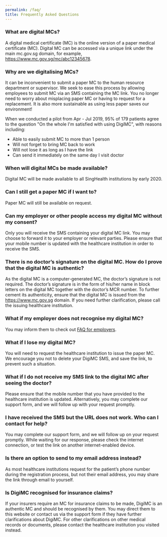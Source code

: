 ```yaml
---
permalink: /faq/
title: Frequently Asked Questions
---
```

### What are digital MCs?

A digital medical certificate (MC) is the online version of a paper medical certificate (MC). Digital MC can be accessed via a unique link under the main mc.gov.sg domain, for example, <https://www.mc.gov.sg/mc/abc12345678>.

### Why are we digitalising MCs?

It can be inconvenient to submit a paper MC to the human resource department or supervisor. We seek to ease this process by allowing employees to submit MC via an SMS containing the MC link. You no longer need to worry about misplacing paper MC or having to request for a replacement. It is also more sustainable as using less paper saves our environment! 

When we conducted a pilot from Apr - Jul 2019, 95% of 179 patients agree to the question "On the whole I'm satisfied with using DigiMC", with reasons including:
- Able to easily submit MC to more than 1 person
- Will not forget to bring MC back to work
- Will not lose it as long as I have the link
- Can send it immediately on the same day I visit doctor 

### When will digital MCs be made available?

Digital MC will be made available to all SingHealth institutions by early 2020.

### Can I still get a paper MC if I want to?

Paper MC will still be available on request.

### Can my employer or other people access my digital MC without my consent?

Only you will receive the SMS containing your digital MC link. You may choose to forward it to your employer or relevant parties. Please ensure that your mobile number is updated with the healthcare institution in order to receive the SMS.

### There is no doctor’s signature on the digital MC. How do I prove that the digital MC is authentic?

As the digital MC is a computer-generated MC, the doctor’s signature is not required. The doctor’s signature is in the form of his/her name in block letters on the digital MC together with the doctor’s MCR number. To further cement its authenticity, ensure that the digital MC is issued from the <https://www.mc.gov.sg> domain. If you need further clarification, please call the issuing healthcare institution.

### What if my employer does not recognise my digital MC?

You may inform them to check out [FAQ for employers](/employer-faq).

### What if I lose my digital MC?

You will need to request the healthcare institution to issue the paper MC. We encourage you not to delete your DigiMC SMS, and save the link, to prevent such a situation.

### What if I do not receive my SMS link to the digital MC after seeing the doctor?

Please ensure that the mobile number that you have provided to the healthcare institution is updated. Alternatively, you may complete our support form, and we will follow up with your request promptly.

### I have received the SMS but the URL does not work. Who can I contact for help?

You may complete our support form, and we will follow up on your request promptly. While waiting for our response, please check the internet connection, or test the link on another internet-enabled device.

### Is there an option to send to my email address instead?

As most healthcare institutions request for the patient’s phone number during the registration process, but not their email address, you may share the link through email to yourself.

### Is DigiMC recognised for insurance claims?

If your insurers require an MC for insurance claims to be made, DigiMC is an authentic MC and should be recognised by them. You may direct them to this website or contact us via the support form if they have further clarifications about DigiMC. For other clarifications on other medical records or documents, please contact the healthcare institution you visited instead.
